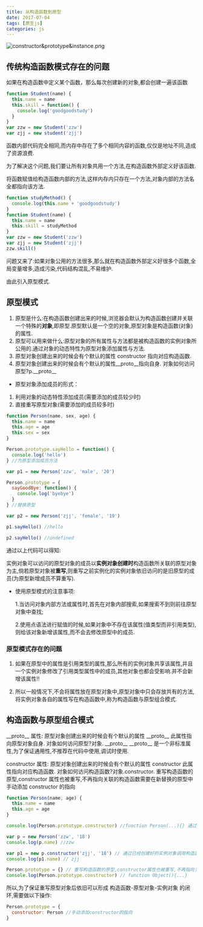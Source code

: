 ```yaml
---
title: 从构造函数到原型
date: 2017-07-04
tags: [原生js]
categories: js
---
```


![constructor&prototype&instance.png](http://upload-images.jianshu.io/upload_images/4869616-7c3eaf862ec505e5.png?imageMogr2/auto-orient/strip%7CimageView2/2/w/1240)

## 传统构造函数模式存在的问题

如果在构造函数中定义某个函数，那么每次创建新的对象,都会创建一遍该函数

```js
function Student(name) {
  this.name = name
  this.skill = function() {
    console.log('goodgoodstudy')
  }
}
var zzw = new Student('zzw')
var zjj = new student('zjj')
```

函数内部代码完全相同,而内存中存在了多个相同内容的函数,仅仅是地址不同,造成了资源浪费.

为了解决这个问题,我们要让所有对象共用一个方法,在构造函数外部定义好该函数.

将函数赋值给构造函数内部的方法,这样内存内只存在一个方法,对象内部的方法名全都指向该方法.

```js
function studyMethod() {
  console.log(this.name + 'goodgoodstudy')
}
function Student(name) {
  this.name = name
  this.skill = studyMethod
}
var zzw = new Student('zzw')
var zjj = new Student('zjj')
zzw.skill()
```

问题又来了:如果对象公用的方法很多,那么就在构造函数外部定义好很多个函数,全局变量增多,造成污染,代码结构混乱,不易维护.

由此引入原型模式.

## 原型模式

1.  原型是什么:在构造函数创建出来的时候,浏览器会默认为构造函数创建并关联一个特殊的**对象**,即原型.原型默认是一个空的对象,原型对象是构造函数(对象)的属性.
2.  原型可以用来做什么:原型对象的所有属性与方法都是被构造函数的实例对象所公用的.通过对象的动态特性为原型对象添加属性与方法.
3.  原型对象创建出来的时候会有个默认的属性 constructor 指向对应构造函数.
4.  原型对象创建出来的时候会有个默认的属性\_\_proto\_\_指向自身.
    对象如何访问原型?p.\_\_proto\_\_

* 原型对象添加成员的形式：

1.  利用对象的动态特性添加成员(需要添加的成员较少时)
2.  直接重写原型对象(需要添加的成员较多时)

```js
function Person(name, sex, age) {
  this.name = name
  this.age = age
  this.sex = sex
}

Person.prototype.sayHello = function() {
  console.log('hello')
} //为原型添加成员方法

var p1 = new Person('zzw', 'male', '20')

Person.prototype = {
  sayGoodBye: function() {
    console.log('byebye')
  }
} //替换原型

var p2 = new Person('zjj', 'female', '19')

p1.sayHello() //hello

p2.sayHello() //undefined
```

通过以上代码可以得知:

实例对象可以访问的原型对象的成员以**实例对象创建时**构造函数所关联的原型对象为主,倘若原型对象被**重写**,则重写之前实例化的实例对象依旧访问的是旧原型的成员(为原型新增成员不算重写).

* 使用原型模式的注意事项:

  1.当访问对象内部方法或属性时,首先在对象内部搜索,如果搜索不到则前往原型对象中查找;

  2.使用点语法进行赋值的时候,如果对象中不存在该属性(值类型而非引用类型),则给该对象新增该属性,而不会去修改原型中的成员.

### 原型模式存在的问题

1.  如果在原型中的属性是引用类型的属性,那么所有的实例对象共享该属性,并且一个实例对象修改了引用类型属性中的成员,其他对象也都会受影响.并不会新增该属性!!

2.  所以一般情况下,不会将属性放在原型对象中,原型对象中只会存放共有的方法,将实例对象各自的属性写在构造函数中,称为构造函数与原型组合模式.

## 构造函数与原型组合模式

\_\_proto\_\_ 属性:
原型对象创建出来的时候会有个默认的属性 \_\_proto\_\_
此属性指向原型对象自身.
对象如何访问原型?对象. \_\_proto\_\_
\_\_proto\_\_ 是一个非标准属性,为了保证通用性,不推荐在代码中使用,调试时使用.

constructor 属性:
原型对象创建出来的时候会有个默认的属性 constructor
此属性指向对应构造函数.
对象如何访问构造函数?对象.constructor.
重写构造函数的原型,constructor 属性也被重写,不再指向关联的构造函数需要在新替换的原型中手动添加 constructor 的指向

```js
function Person(name, age) {
  this.name = name
  this.age = age
}

console.log(Person.prototype.constructor) //function Person(...){} 通过构造函数的原型访问构造函数

var p = new Person('zzw', '18')
console.log(p.name) //zzw

var p1 = new p.constructor('zjj', '18') // 通过已经创建好的实例对象调用构造函数
console.log(p1.name) // zjj

Person.prototype = {} // 重写构造函数的原型,constructor属性也被重写,不再指向关联的构造函数,而是指向function Object(){...},与构造函数没有关联了
console.log(Person.prototype.constructor) // function Object(){...}
```

所以,为了保证重写原型对象后依旧可以形成 构造函数-原型对象-实例对象 的闭环,需要做以下操作:

```js
Person.prototype = {
  constructor: Person //手动添加constructor的指向
}
```
